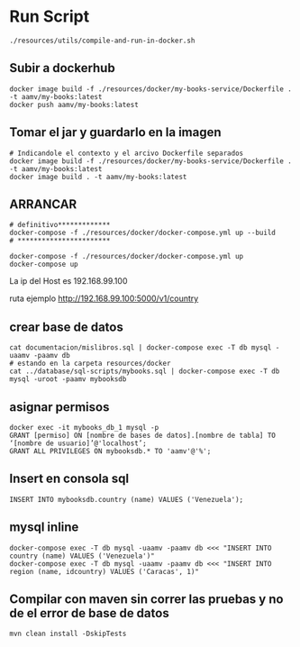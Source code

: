 # Run Script
    ./resources/utils/compile-and-run-in-docker.sh
    
## Subir a dockerhub
    
    docker image build -f ./resources/docker/my-books-service/Dockerfile . -t aamv/my-books:latest
    docker push aamv/my-books:latest


## Tomar el jar y guardarlo en la imagen

    # Indicandole el contexto y el arcivo Dockerfile separados
    docker image build -f ./resources/docker/my-books-service/Dockerfile . -t aamv/my-books:latest
    docker image build . -t aamv/my-books:latest

## ARRANCAR
    # definitivo*************
    docker-compose -f ./resources/docker/docker-compose.yml up --build
    # ***********************
       
    docker-compose -f ./resources/docker/docker-compose.yml up
    docker-compose up
La ip del Host es 192.168.99.100

ruta ejemplo http://192.168.99.100:5000/v1/country

## crear base de datos
    cat documentacion/mislibros.sql | docker-compose exec -T db mysql -uaamv -paamv db
    # estando en la carpeta resources/docker
    cat ../database/sql-scripts/mybooks.sql | docker-compose exec -T db mysql -uroot -paamv mybooksdb

## asignar permisos
    docker exec -it mybooks_db_1 mysql -p
    GRANT [permiso] ON [nombre de bases de datos].[nombre de tabla] TO ‘[nombre de usuario]’@'localhost’;
    GRANT ALL PRIVILEGES ON mybooksdb.* TO 'aamv'@'%';
    
## Insert en consola sql
    INSERT INTO mybooksdb.country (name) VALUES ('Venezuela');

## mysql inline
    docker-compose exec -T db mysql -uaamv -paamv db <<< "INSERT INTO country (name) VALUES ('Venezuela')"
    docker-compose exec -T db mysql -uaamv -paamv db <<< "INSERT INTO region (name, idcountry) VALUES ('Caracas', 1)"

## Compilar con maven sin correr las pruebas y no de el error de base de datos
    mvn clean install -DskipTests